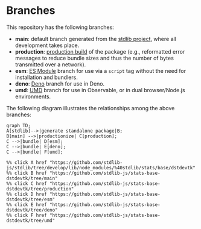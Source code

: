 <!--

@license Apache-2.0

Copyright (c) 2022 The Stdlib Authors.

Licensed under the Apache License, Version 2.0 (the "License");
you may not use this file except in compliance with the License.
You may obtain a copy of the License at

    http://www.apache.org/licenses/LICENSE-2.0

Unless required by applicable law or agreed to in writing, software
distributed under the License is distributed on an "AS IS" BASIS,
WITHOUT WARRANTIES OR CONDITIONS OF ANY KIND, either express or implied.
See the License for the specific language governing permissions and
limitations under the License.

-->

# Branches

This repository has the following branches:

-   **main**: default branch generated from the [stdlib project][stdlib-url], where all development takes place.
-   **production**: [production build][production-url] of the package (e.g., reformatted error messages to reduce bundle sizes and thus the number of bytes transmitted over a network).
-   **esm**: [ES Module][esm-url] branch for use via a `script` tag without the need for installation and bundlers.
-   **deno**: [Deno][deno-url] branch for use in Deno.
-   **umd**: [UMD][umd-url] branch for use in Observable, or in dual browser/Node.js environments.

The following diagram illustrates the relationships among the above branches:

```mermaid
graph TD;
A[stdlib]-->|generate standalone package|B;
B[main] -->|productionize| C[production];
C -->|bundle| D[esm];
C -->|bundle| E[deno];
C -->|bundle| F[umd];

%% click A href "https://github.com/stdlib-js/stdlib/tree/develop/lib/node_modules/%40stdlib/stats/base/dstdevtk"
%% click B href "https://github.com/stdlib-js/stats-base-dstdevtk/tree/main"
%% click C href "https://github.com/stdlib-js/stats-base-dstdevtk/tree/production"
%% click D href "https://github.com/stdlib-js/stats-base-dstdevtk/tree/esm"
%% click E href "https://github.com/stdlib-js/stats-base-dstdevtk/tree/deno"
%% click F href "https://github.com/stdlib-js/stats-base-dstdevtk/tree/umd"
```

[stdlib-url]: https://github.com/stdlib-js/stdlib/tree/develop/lib/node_modules/%40stdlib/stats/base/dstdevtk
[production-url]: https://github.com/stdlib-js/stats-base-dstdevtk/tree/production
[deno-url]: https://github.com/stdlib-js/stats-base-dstdevtk/tree/deno
[umd-url]: https://github.com/stdlib-js/stats-base-dstdevtk/tree/umd
[esm-url]: https://github.com/stdlib-js/stats-base-dstdevtk/tree/esm